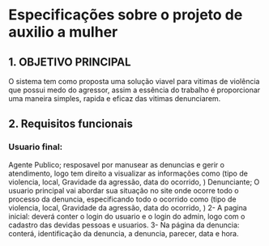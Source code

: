 # Especificações sobre o projeto de auxilio a mulher

## 1. OBJETIVO PRINCIPAL

O sistema tem como proposta uma solução viavel para vitimas de violência que possui medo do agressor, assim a essência do trabalho é proporcionar uma maneira simples, rapida e eficaz das vitimas denunciarem.

## 2. Requisitos funcionais

### Usuario final:
Agente Publico;
resposavel por manusear as denuncias e gerir o atendimento, 
logo tem direito a visualizar as informações como (tipo de violencia, 
local, Gravidade da agressão, data do ocorrido, )
Denunciante;
O usuario principal vai abordar sua situação no site onde ocorre todo o processo da denuncia, especificando todo o ocorrido como (tipo de violencia, 
local, Gravidade da agressão, data do ocorrido, )
2- A pagina inicial:
deverá conter o login do usuario e o login do admin, logo com o cadastro das devidas pessoas e usuarios.
3- Na página da denuncia:
conterá, identificação da denuncia, a denuncia, parecer, data e hora.